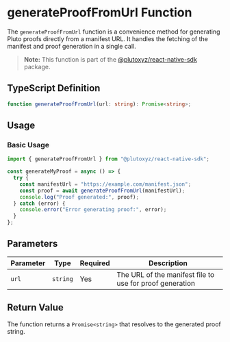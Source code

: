 # generateProofFromUrl Function

The `generateProofFromUrl` function is a convenience method for generating Pluto proofs directly from a manifest URL. It handles the fetching of the manifest and proof generation in a single call.

> **Note:** This function is part of the [@plutoxyz/react-native-sdk](./index.md) package.

## TypeScript Definition

```typescript
function generateProofFromUrl(url: string): Promise<string>;
```

## Usage

### Basic Usage

```typescript
import { generateProofFromUrl } from "@plutoxyz/react-native-sdk";

const generateMyProof = async () => {
  try {
    const manifestUrl = "https://example.com/manifest.json";
    const proof = await generateProofFromUrl(manifestUrl);
    console.log("Proof generated:", proof);
  } catch (error) {
    console.error("Error generating proof:", error);
  }
};
```

## Parameters

| Parameter | Type     | Required | Description                                              |
| --------- | -------- | -------- | -------------------------------------------------------- |
| `url`     | `string` | Yes      | The URL of the manifest file to use for proof generation |

## Return Value

The function returns a `Promise<string>` that resolves to the generated proof string.
